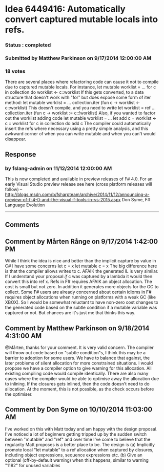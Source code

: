 # Idea 6449416: Automatically convert captured mutable locals into refs. #

### Status : completed

### Submitted by Matthew Parkinson on 9/17/2014 12:00:00 AM

### 18 votes

There are several places where refactoring code can cause it not to compile due to captured mutable locals. For instance,
let mutable worklist = ...
for c in collection do worklist <- c::worklist
If this gets converted, to a data structure that doesn't work with "for" but does expose some form of iter method:
let mutable worklist = ...
collection.iter (fun c -> worklist <- c::worklist)
This doesn't compile, and you need to write
let worklist = ref ...
collection.iter (fun c -> worklist := c::!worklist)
Also, if you wanted to factor out the worklist adding code
let mutable worklist = ...
let add c = worklist <- c :: worklist
for c in collection do add c
The compiler could automatically insert the refs where necessary using a pretty simple analysis, and this awkward corner of when you can write mutable and when you can't would disappear.



## Response 
### by fslang-admin on 11/12/2014 12:00:00 AM

This is now completed and available in preview releases of F# 4.0.
For an early Visual Studio preview release see here (cross platform releases will follow) – http://blogs.msdn.com/b/fsharpteam/archive/2014/11/12/announcing-a-preview-of-f-4-0-and-the-visual-f-tools-in-vs-2015.aspx
Don Syme, F# Language Evolution

------------------------
## Comments


## Comment by Mårten Rånge on 9/17/2014 1:42:00 PM
While I think the idea is nice and better than the implicit capture by value in C# I have some concerns
let c = x
let mutable c = x
The big difference here is that the compiler allows writes to c. AFAIK the generated IL is very similar.
If I understand your proposal *if* c was captured by a lambda it would then convert this into ref x.
Refs in F# requires AFAIK an object allocation. The cost is small but not zero. In addition it generates more objects for the GC to collect.
Some F# users are already concerned about certain idioms in F# requires object allocations when running on platforms with a weak GC (like XBOX).
So I would be somewhat reluctant to have non-zero cost changes to the generated code based on the subtle condition if a mutable variable was captured or not.
But chances are it's just me that thinks this way.


## Comment by Matthew Parkinson on 9/18/2014 4:31:00 AM
@Mårten, thanks for your comment. It is very valid concern.
The compiler will throw out code based on "subtle condition"s, I think this may be a barrier to adoption for some users. We have to balance that against, the later problems of silent allocation for more constrained situations.
I would propose we have a compiler option to give warning for this allocation. All existing compiling code would compile identically.
There are also many cases where the compiler would be able to optimise away the allocation due to inlining. If the closures gets inlined, then the code doesn't need to do allocation. At the moment, this is not possible, as the check occurs before the optimiser.


## Comment by Don Syme on 10/10/2014 11:03:00 AM
I've worked on this with Matt today and am happy with the design proposal. I've noticed a lot of beginners getting tripped up by the sudden switch between "mutable" and "ref" and over time I've come to believe that the regularity Matt proposes is a better place to be.
The design is
(a) Implicitly promote local "let mutable" to a ref allocation when captured by closures, including object expressions, sequence expressions etc.
(b) Give an optional (off-by-default warning) when this happens, similar to warning "1182" for unused variables

